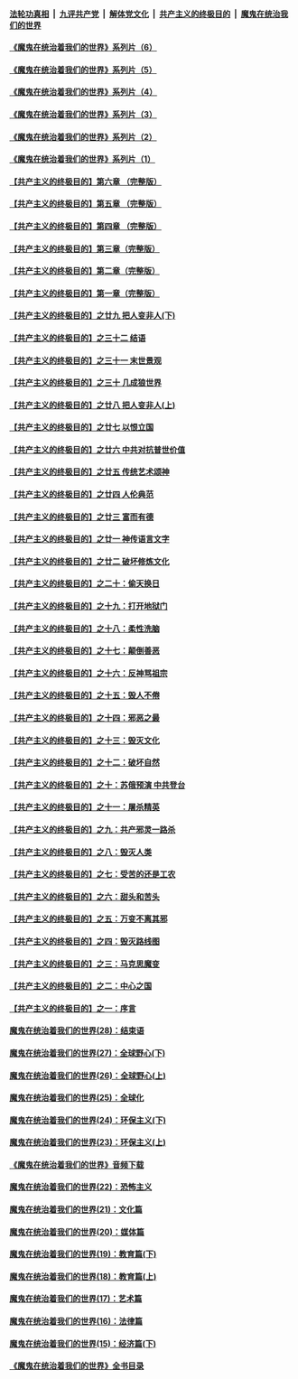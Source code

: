 ####  [法轮功真相](../../../../basic/blob/master/README.md?t=07282002) &nbsp;|&nbsp; [九评共产党](../../../../9ping.md/blob/master/README.md?t=07282002) &nbsp;|&nbsp; [解体党文化](../../../../jtdwh.md/blob/master/README.md?t=07282002)  &nbsp;|&nbsp; [共产主义的终极目的](../../../../gczydzjmd.md/blob/master/README.md?t=07282002) &nbsp;|&nbsp; [魔鬼在统治我们的世界](../../../../mgztzwmdsj.md/blob/master/README.md?t=07282002) 

#### [《魔鬼在统治着我们的世界》系列片（6）](../pages/nsc422/n12282314.md?t=07282002) 

#### [《魔鬼在统治着我们的世界》系列片（5）](../pages/nsc422/n12281419.md?t=07282002) 

#### [《魔鬼在统治着我们的世界》系列片（4）](../pages/nsc422/n12274024.md?t=07282002) 

#### [《魔鬼在统治着我们的世界》系列片（3）](../pages/nsc422/n12271322.md?t=07282002) 

#### [《魔鬼在统治着我们的世界》系列片（2）](../pages/nsc422/n12269049.md?t=07282002) 

#### [《魔鬼在统治着我们的世界》系列片（1）](../pages/nsc422/n12267575.md?t=07282002) 

#### [【共产主义的终极目的】第六章 （完整版）](../pages/nsc422/n11428913.md?t=07282002) 

#### [【共产主义的终极目的】第五章 （完整版）](../pages/nsc422/n11428912.md?t=07282002) 

#### [【共产主义的终极目的】第四章 （完整版）](../pages/nsc422/n11428907.md?t=07282002) 

#### [【共产主义的终极目的】第三章（完整版）](../pages/nsc422/n11428848.md?t=07282002) 

#### [【共产主义的终极目的】第二章（完整版）](../pages/nsc422/n11428831.md?t=07282002) 

#### [【共产主义的终极目的】第一章（完整版）](../pages/nsc422/n11417651.md?t=07282002) 

#### [【共产主义的终极目的】之廿九 把人变非人(下)](../pages/nsc422/n11344140.md?t=07282002) 

#### [【共产主义的终极目的】之三十二 结语](../pages/nsc422/n11360535.md?t=07282002) 

#### [【共产主义的终极目的】之三十一 末世景观](../pages/nsc422/n11351129.md?t=07282002) 

#### [【共产主义的终极目的】之三十 几成狼世界](../pages/nsc422/n11348280.md?t=07282002) 

#### [【共产主义的终极目的】之廿八 把人变非人(上)](../pages/nsc422/n11340492.md?t=07282002) 

#### [【共产主义的终极目的】之廿七 以恨立国](../pages/nsc422/n11336944.md?t=07282002) 

#### [【共产主义的终极目的】之廿六 中共对抗普世价值](../pages/nsc422/n11324785.md?t=07282002) 

#### [【共产主义的终极目的】之廿五 传统艺术颂神](../pages/nsc422/n11296396.md?t=07282002) 

#### [【共产主义的终极目的】之廿四 人伦典范](../pages/nsc422/n11296397.md?t=07282002) 

#### [【共产主义的终极目的】之廿三 富而有德](../pages/nsc422/n11283598.md?t=07282002) 

#### [【共产主义的终极目的】之廿一 神传语言文字](../pages/nsc422/n11263265.md?t=07282002) 

#### [【共产主义的终极目的】之廿二 破坏修炼文化](../pages/nsc422/n11245728.md?t=07282002) 

#### [【共产主义的终极目的】之二十：偷天换日](../pages/nsc422/n11238846.md?t=07282002) 

#### [【共产主义的终极目的】之十九：打开地狱门](../pages/nsc422/n11206376.md?t=07282002) 

#### [【共产主义的终极目的】之十八：柔性洗脑](../pages/nsc422/n11199994.md?t=07282002) 

#### [【共产主义的终极目的】之十七：颠倒善恶](../pages/nsc422/n11179782.md?t=07282002) 

#### [【共产主义的终极目的】之十六：反神骂祖宗](../pages/nsc422/n11166798.md?t=07282002) 

#### [【共产主义的终极目的】之十五：毁人不倦](../pages/nsc422/n11166792.md?t=07282002) 

#### [【共产主义的终极目的】之十四：邪恶之最](../pages/nsc422/n11150249.md?t=07282002) 

#### [【共产主义的终极目的】之十三：毁灭文化](../pages/nsc422/n11135227.md?t=07282002) 

#### [【共产主义的终极目的】之十二：破坏自然](../pages/nsc422/n11135214.md?t=07282002) 

#### [【共产主义的终极目的】之十：苏俄预演 中共登台](../pages/nsc422/n11118424.md?t=07282002) 

#### [【共产主义的终极目的】之十一：屠杀精英](../pages/nsc422/n11118442.md?t=07282002) 

#### [【共产主义的终极目的】之九：共产邪灵一路杀](../pages/nsc422/n11114139.md?t=07282002) 

#### [【共产主义的终极目的】之八：毁灭人类](../pages/nsc422/n11108503.md?t=07282002) 

#### [【共产主义的终极目的】之七：受苦的还是工农](../pages/nsc422/n11101809.md?t=07282002) 

#### [【共产主义的终极目的】之六：甜头和苦头](../pages/nsc422/n11096971.md?t=07282002) 

#### [【共产主义的终极目的】之五：万变不离其邪](../pages/nsc422/n11091285.md?t=07282002) 

#### [【共产主义的终极目的】之四：毁灭路线图](../pages/nsc422/n11086284.md?t=07282002) 

#### [【共产主义的终极目的】之三：马克思魔变](../pages/nsc422/n11061941.md?t=07282002) 

#### [【共产主义的终极目的】之二：中心之国](../pages/nsc422/n11047728.md?t=07282002) 

#### [【共产主义的终极目的】之一：序言](../pages/nsc422/n11086077.md?t=07282002) 

#### [魔鬼在统治着我们的世界(28)：结束语](../pages/nsc422/n10936246.md?t=07282002) 

#### [魔鬼在统治着我们的世界(27)：全球野心(下)](../pages/nsc422/n10928319.md?t=07282002) 

#### [魔鬼在统治着我们的世界(26)：全球野心(上)](../pages/nsc422/n10900318.md?t=07282002) 

#### [魔鬼在统治着我们的世界(25)：全球化](../pages/nsc422/n10788205.md?t=07282002) 

#### [魔鬼在统治着我们的世界(24)：环保主义(下)](../pages/nsc422/n10695307.md?t=07282002) 

#### [魔鬼在统治着我们的世界(23)：环保主义(上)](../pages/nsc422/n10688613.md?t=07282002) 

#### [《魔鬼在统治着我们的世界》音频下载](../pages/nsc422/n10635553.md?t=07282002) 

#### [魔鬼在统治着我们的世界(22)：恐怖主义](../pages/nsc422/n10614727.md?t=07282002) 

#### [魔鬼在统治着我们的世界(21)：文化篇](../pages/nsc422/n10597706.md?t=07282002) 

#### [魔鬼在统治着我们的世界(20)：媒体篇](../pages/nsc422/n10586579.md?t=07282002) 

#### [魔鬼在统治着我们的世界(19)：教育篇(下)](../pages/nsc422/n10564808.md?t=07282002) 

#### [魔鬼在统治着我们的世界(18)：教育篇(上)](../pages/nsc422/n10526970.md?t=07282002) 

#### [魔鬼在统治着我们的世界(17)：艺术篇](../pages/nsc422/n10499093.md?t=07282002) 

#### [魔鬼在统治着我们的世界(16)：法律篇](../pages/nsc422/n10485969.md?t=07282002) 

#### [魔鬼在统治着我们的世界(15)：经济篇(下)](../pages/nsc422/n10469975.md?t=07282002) 

#### [《魔鬼在统治着我们的世界》全书目录](../pages/nsc422/n10464261.md?t=07282002) 


